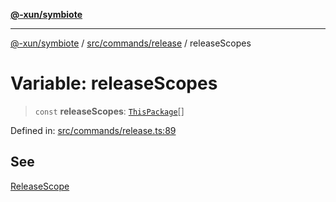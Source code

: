 [**@-xun/symbiote**](../../../../README.md)

***

[@-xun/symbiote](../../../../README.md) / [src/commands/release](../README.md) / releaseScopes

# Variable: releaseScopes

> `const` **releaseScopes**: [`ThisPackage`](../../../configure/enumerations/ThisPackageGlobalScope.md#thispackage)[]

Defined in: [src/commands/release.ts:89](https://github.com/Xunnamius/symbiote/blob/bf93fc6ee8086ef7d92447ad716f3811a334edee/src/commands/release.ts#L89)

## See

[ReleaseScope](../../../configure/enumerations/ThisPackageGlobalScope.md)
